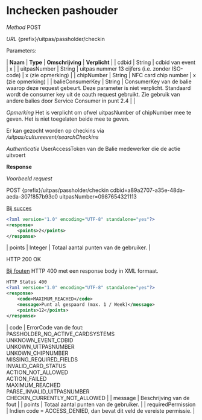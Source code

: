 ---
---

# Inchecken pashouder

_Method_
POST

_URL_
{prefix}/uitpas/passholder/checkin

Parameters:

| **Naam** | **Type** | **Omschrijving** | **Verplicht** |
| cdbid | String | cdbid van event | x |
| uitpasNumber | String | uitpas nummer 13 cijfers (i.e. zonder ISO-code) | x (zie opmerking) |
| chipNumber | String | NFC card chip number | x (zie opmerking) |
| balieConsumerKey | String | ConsumerKey van de balie waarop deze request gebeurt. Deze parameter is niet verplicht. Standaard wordt de consumer key uit de oauth request gebruikt. Zie gebruik van andere balies door Service Consumer in punt 2.4 |  |

_Opmerking_
Het is verplicht om ofwel uitpasNumber of chipNumber mee te geven. Het is niet toegelaten beide mee te geven.

Er kan gezocht worden op checkins via _/uitpas/cultureevent/searchCheckins_

_Authenticatie_
UserAccessToken van de Balie medewerker die de actie uitvoert

**Response**

_Voorbeeld request_

POST {prefix}/uitpas/passholder/checkin
cdbid=a89a2707-a35e-48da-aeda-307f857b93c0
uitpasNumber=0987654321113

<u>Bij succes</u>


~~~xml
<?xml version="1.0" encoding="UTF-8" standalone="yes"?>
<response>
    <points>2</points>
</response>
~~~


| points | Integer | Totaal aantal punten van de gebruiker. |

HTTP 200 OK

<u>Bij fouten</u>
HTTP 400 met een response body in XML formaat.


~~~xml
HTTP Status 400
<?xml version="1.0" encoding="UTF-8" standalone="yes"?>
<response>
    <code>MAXIMUM_REACHED</code>
    <message>Punt al gespaard (max. 1 / Week)</message>
    <points>12</points>
</response>
~~~


| code | ErrorCode van de fout:<br>PASSHOLDER_NO_ACTIVE_CARDSYSTEMS<br>UNKNOWN_EVENT_CDBID<br>UNKOWN_UITPASNUMBER<br>UNKOWN_CHIPNUMBER<br>MISSING_REQUIRED_FIELDS<br>INVALID_CARD_STATUS<br>ACTION_NOT_ALLOWED<br>ACTION_FAILED<br>MAXIMUM_REACHED<br>PARSE_INVALID_UITPASNUMBER<br>CHECKIN_CURRENTLY_NOT_ALLOWED |
| message | Beschrijving van de fout |
| points | Totaal aantal punten van de gebruiker. |
| requiredPermission | Indien code = ACCESS_DENIED, dan bevat dit veld de vereiste permissie. |